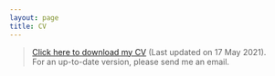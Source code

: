```yaml
---
layout: page
title: CV
---
```


> <a href="{{ site.baseurl }}pdfs/CV_QBouniot.pdf">Click here to download my CV</a> (Last updated on 17 May 2021).  
> For an up-to-date version, please send me an email. 
 
 <br>

 <object data="{{ site.baseurl }}pdfs/CV_QBouniot.pdf" width="1000" height="1000" type='application/pdf'/>